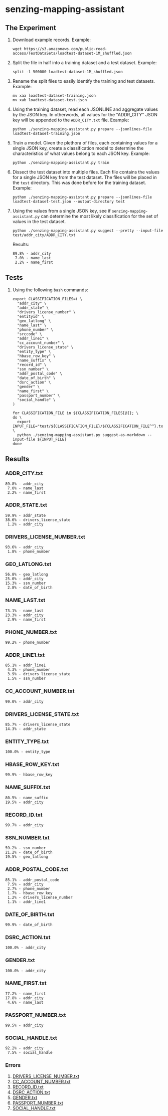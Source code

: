 # senzing-mapping-assistant

## The Experiment

1. Download example records.
   Example:

    ```console
    wget https://s3.amazonaws.com/public-read-access/TestDataSets/loadtest-dataset-1M_shuffled.json
    ```

1. Split the file in half into a training dataset and a test dataset.
   Example:

    ```console
    split -l 500000 loadtest-dataset-1M_shuffled.json
    ```

1. Rename the split files to easily identify the training and test datasets.
   Example:

    ```console
    mv xaa loadtest-dataset-training.json
    mv xab loadtest-dataset-test.json
    ```

1. Using the training dataset, read each JSONLINE and aggregate values by the JSON key.
   In otherwords, all values for the "ADDR_CITY" JSON key will be appended to the `ADDR_CITY.txt` file.
   Example:

    ```console
    python ./senzing-mapping-assistant.py prepare --jsonlines-file loadtest-dataset-training.json
    ```

1. Train a model. Given the plethora of files, each containing values for a single JSON key,
   create a classification model to determine the characteristics of what values belong to each JSON key.
   Example:

    ```console
    python ./senzing-mapping-assistant.py train
    ```

1. Dissect the test dataset into multiple files.
   Each file contains the values for a single JSON key from the test dataset.
   The files will be placed in the `test` directory.
   This was done before for the training dataset.
   Example:

    ```console
    python ./senzing-mapping-assistant.py prepare --jsonlines-file loadtest-dataset-test.json --output-directory test
    ```

1. Using the values from a single JSON key,
   see if `senzing-mapping-assistant.py` can determine the most likely classification
   for the set of values in the test dataset.

    ```console
    python ./senzing-mapping-assistant.py suggest --pretty --input-file test/addr_city/ADDR_CITY.txt
    ```

   Results:

    ```console
    89.8% - addr_city
     7.0% - name_last
     2.2% - name_first
    ```

## Tests

1. Using the following `bash` commands:

    ```console
    export CLASSIFICATION_FILES=( \
      "addr_city" \
      "addr_state" \
      "drivers_license_number" \
      "entityid" \
      "geo_latlong" \
      "name_last" \
      "phone_number" \
      "srccode" \
      "addr_line1" \
      "cc_account_number" \
      "drivers_license_state" \
      "entity_type" \
      "hbase_row_key" \
      "name_suffix" \
      "record_id" \
      "ssn_number" \
      "addr_postal_code" \
      "date_of_birth" \
      "dsrc_action" \
      "gender" \
      "name_first" \
      "passport_number" \
      "social_handle" \
    )

    for CLASSIFICATION_FILE in ${CLASSIFICATION_FILES[@]}; \
    do \
      export INPUT_FILE="test/${CLASSIFICATION_FILE}/${CLASSIFICATION_FILE^^}.txt"; \
      python ./senzing-mapping-assistant.py suggest-as-markdown --input-file ${INPUT_FILE}
    done
    ```

## Results

### ADDR_CITY.txt

```console
89.8% - addr_city
 7.0% - name_last
 2.2% - name_first
```

### ADDR_STATE.txt

```console
59.9% - addr_state
38.6% - drivers_license_state
 1.2% - addr_city
```

### DRIVERS_LICENSE_NUMBER.txt

```console
93.6% - addr_city
 1.8% - phone_number
```

### GEO_LATLONG.txt

```console
56.8% - geo_latlong
25.0% - addr_city
15.3% - ssn_number
 2.8% - date_of_birth
```

### NAME_LAST.txt

```console
73.1% - name_last
23.3% - addr_city
 2.9% - name_first
```

### PHONE_NUMBER.txt

```console
99.2% - phone_number
```

### ADDR_LINE1.txt

```console
85.1% - addr_line1
 4.3% - phone_number
 3.9% - drivers_license_state
 1.5% - ssn_number
```

### CC_ACCOUNT_NUMBER.txt

```console
99.0% - addr_city
```

### DRIVERS_LICENSE_STATE.txt

```console
85.7% - drivers_license_state
14.3% - addr_state
```

### ENTITY_TYPE.txt

```console
100.0% - entity_type
```

### HBASE_ROW_KEY.txt

```console
99.9% - hbase_row_key
```

### NAME_SUFFIX.txt

```console
80.5% - name_suffix
19.5% - addr_city
```

### RECORD_ID.txt

```console
99.7% - addr_city
```

### SSN_NUMBER.txt

```console
59.2% - ssn_number
21.2% - date_of_birth
19.5% - geo_latlong
```

### ADDR_POSTAL_CODE.txt

```console
85.1% - addr_postal_code
 7.5% - addr_city
 2.7% - phone_number
 1.7% - hbase_row_key
 1.2% - drivers_license_number
 1.1% - addr_line1
```

### DATE_OF_BIRTH.txt

```console
99.9% - date_of_birth
```

### DSRC_ACTION.txt

```console
100.0% - addr_city
```

### GENDER.txt

```console
100.0% - addr_city
```

### NAME_FIRST.txt

```console
77.2% - name_first
17.8% - addr_city
 4.6% - name_last
```

### PASSPORT_NUMBER.txt

```console
99.5% - addr_city
```

### SOCIAL_HANDLE.txt

```console
92.2% - addr_city
 7.5% - social_handle
```

### Errors

1. [DRIVERS_LICENSE_NUMBER.txt](#drivers-license-numbertxt)
1. [CC_ACCOUNT_NUMBER.txt](#cc-account-numbertxt)
1. [RECORD_ID.txt](#record-idtxt)
1. [DSRC_ACTION.txt](#dsrc-actiontxt)
1. [GENDER.txt](#gendertxt)
1. [PASSPORT_NUMBER.txt](#passport-numbertxt)
1. [SOCIAL_HANDLE.txt](#social-handletxt)
